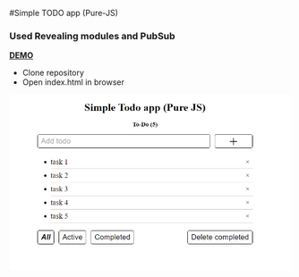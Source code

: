 #Simple TODO app (Pure-JS)

### Used Revealing modules and PubSub

  [**DEMO**](http://codepen.io/KemPavel/full/dOOJVZ/)

- Clone repository
- Open index.html in browser



![GitHub Logo](https://github.com/KemPavel/pure-JS-TODO/blob/master/thumbnail.png)

